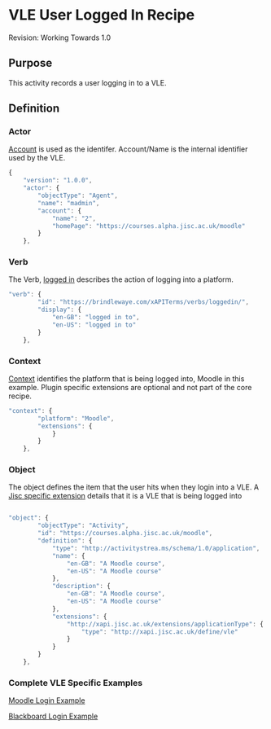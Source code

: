 # VLE User Logged In Recipe
Revision: Working Towards 1.0

## Purpose
This activity records a user logging in to a VLE.
## Definition
### Actor

[Account](/common_statements.md#actor.account) is used as the identifer.  Account/Name is the internal identifier used by the VLE.
``` Javascript
{
    "version": "1.0.0",
    "actor": {
        "objectType": "Agent",
        "name": "madmin",
        "account": {
            "name": "2",
            "homePage": "https://courses.alpha.jisc.ac.uk/moodle"
        }
    },
```

### Verb

The Verb, [logged in](/vocabulary.md#verbs) describes the action of logging into a platform.

``` javascript
"verb": {
        "id": "https://brindlewaye.com/xAPITerms/verbs/loggedin/",
        "display": {
            "en-GB": "logged in to",
            "en-US": "logged in to"
        }
    },
``` 
### Context

[Context](/common_statements.md#context) identifies the platform that is being logged into, Moodle in this example.
Plugin specific extensions are optional and not part of the core recipe.

``` javascript
"context": {
        "platform": "Moodle",
        "extensions": {
            }
        }
    },
```
### Object

The object defines the item that the user hits when they login into a VLE.   A [Jisc specific extension](/common_statements.md#jisc_extensions) details that it is a VLE that is being logged into 

``` javascript

"object": {
        "objectType": "Activity",
        "id": "https://courses.alpha.jisc.ac.uk/moodle",
        "definition": {
            "type": "http://activitystrea.ms/schema/1.0/application",
            "name": {
                "en-GB": "A Moodle course",
                "en-US": "A Moodle course"
            },
            "description": {
                "en-GB": "A Moodle course",
                "en-US": "A Moodle course"
            },
            "extensions": {
                "http://xapi.jisc.ac.uk/extensions/applicationType": {
                    "type": "http://xapi.jisc.ac.uk/define/vle"
                }
            }
        }
    },
```

### Complete VLE Specific Examples
[Moodle Login Example](/vle/moodle/login.js)

[Blackboard Login Example](/vle/blackboard/loggedin.js)

